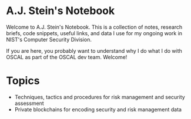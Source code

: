 # A.J. Stein's Notebook

Welcome to A.J. Stein's Notebook. This is a collection of notes, research briefs, code snippets, useful links, and data I use for my ongoing work in NIST's Computer Security Division.

If you are here, you probably want to understand why I do what I do with OSCAL as part of the OSCAL dev team. Welcome!

# Topics

- Techniques, tactics and procedures for risk management and security assessment
- Private blockchains for encoding security and risk management data